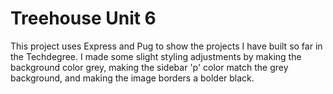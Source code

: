 # Treehouse Unit 6

This project uses Express and Pug to show the projects I have built so far in the Techdegree. I made some slight styling adjustments by making the background color grey, making the sidebar 'p' color match the grey background, and making the image borders a bolder black.
